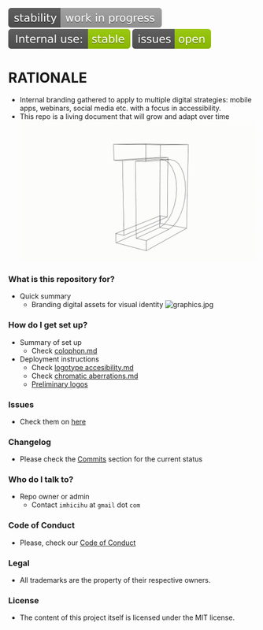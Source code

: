 ![stability-workinprogress](images/stability-work_in_progress-lightgrey.svg)
![internaluse-green](images/68747470733a2f2f696d672e736869656c64732e696f2f62616467652f496e7465726e616c2532307573652533412d737461626c652d677265656e2e737667.svg)
![issues-open](images/issues-open-green.svg)

# RATIONALE #

* Internal branding gathered to apply to multiple digital strategies: mobile apps, webinars, social media etc. with a focus in accessibility.
* This repo is a living document that will grow and adapt over time
![graphics.jpg](images/333.gif)

### What is this repository for? ###

* Quick summary
    - Branding digital assets for visual identity
      ![graphics.jpg](images/ezgif-com-gif-maker.gif)

### How do I get set up? ###

* Summary of set up
    - Check [colophon.md](colophon.md)
* Deployment instructions
    - Check [logotype accesibility.md](logotype_accesibility.md)
    - Check [chromatic aberrations.md](cromatic_aberrations.md)
    - [Preliminary logos](Preliminary_logos.md)

### Issues ###
* Check them on [here](https://bitbucket.org/imhicihu/branding/issues)

### Changelog ###
* Please check the [Commits](https://github.com/imhicihu/Branding/commits/master) section for the current status

### Who do I talk to? ###
* Repo owner or admin
    - Contact `imhicihu` at `gmail` dot `com`

### Code of Conduct
* Please, check our [Code of Conduct](code_of_conduct.md)


### Legal ###
* All trademarks are the property of their respective owners.

### License ###
* The content of this project itself is licensed under the MIT license.